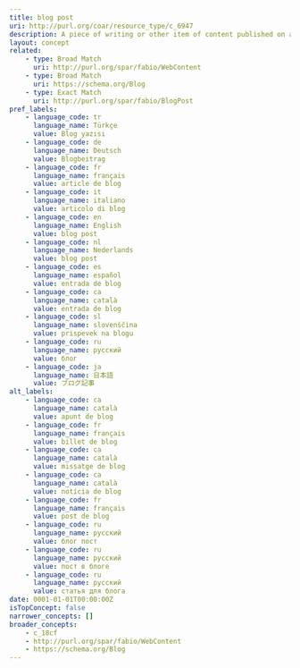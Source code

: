 ```yaml
---
title: blog post
uri: http://purl.org/coar/resource_type/c_6947
description: A piece of writing or other item of content published on a blog. (Adapted from oxforddictionaries)
layout: concept
related:
    - type: Broad Match
      uri: http://purl.org/spar/fabio/WebContent
    - type: Broad Match
      uri: https://schema.org/Blog
    - type: Exact Match
      uri: http://purl.org/spar/fabio/BlogPost
pref_labels:
    - language_code: tr
      language_name: Türkçe
      value: Blog yazısı
    - language_code: de
      language_name: Deutsch
      value: Blogbeitrag
    - language_code: fr
      language_name: français
      value: article de blog
    - language_code: it
      language_name: italiano
      value: articolo di blog
    - language_code: en
      language_name: English
      value: blog post
    - language_code: nl
      language_name: Nederlands
      value: blog post
    - language_code: es
      language_name: español
      value: entrada de blog
    - language_code: ca
      language_name: català
      value: entrada de blog
    - language_code: sl
      language_name: slovenščina
      value: prispevek na blogu
    - language_code: ru
      language_name: русский
      value: блог
    - language_code: ja
      language_name: 日本語
      value: ブログ記事
alt_labels:
    - language_code: ca
      language_name: català
      value: apunt de blog
    - language_code: fr
      language_name: français
      value: billet de blog
    - language_code: ca
      language_name: català
      value: missatge de blog
    - language_code: ca
      language_name: català
      value: notícia de blog
    - language_code: fr
      language_name: français
      value: post de blog
    - language_code: ru
      language_name: русский
      value: блог пост
    - language_code: ru
      language_name: русский
      value: пост в блоге
    - language_code: ru
      language_name: русский
      value: статья для блога
date: 0001-01-01T00:00:00Z
isTopConcept: false
narrower_concepts: []
broader_concepts:
    - c_18cf
    - http://purl.org/spar/fabio/WebContent
    - https://schema.org/Blog
---
```


